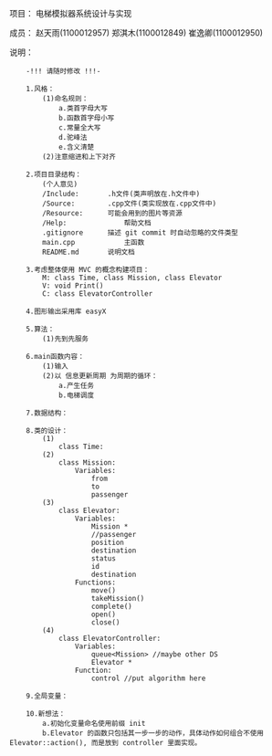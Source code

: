 ﻿项目：
	电梯模拟器系统设计与实现

成员：
	赵天雨(1100012957)
	郑淇木(1100012849) 
	崔逸卿(1100012950)

说明：

		-!!! 请随时修改 !!!-

		1.风格：
			(1)命名规则：
				a.类首字母大写
				b.函数首字母小写
				c.常量全大写
				d.驼峰法
				e.含义清楚
			(2)注意缩进和上下对齐

		2.项目目录结构：
			(个人意见)
			/Include: 		.h文件(类声明放在.h文件中)
			/Source:  		.cpp文件(类实现放在.cpp文件中)
			/Resource:		可能会用到的图片等资源
			/Help:				帮助文档
			.gitignore 		描述 git commit 时自动忽略的文件类型
			main.cpp 			主函数
			README.md 		说明文档

		3.考虑整体使用 MVC 的概念构建项目：
			M: class Time, class Mission, class Elevator
			V: void Print()
			C: class ElevatorController

		4.图形输出采用库 easyX

		5.算法：
			(1)先到先服务

		6.main函数内容：
			(1)输入
			(2)以 信息更新周期 为周期的循环：
				a.产生任务
				b.电梯调度

		7.数据结构：

		8.类的设计：
			(1)
				class Time:
			(2)
				class Mission:
					Variables:
						from
						to
						passenger
			(3)
				class Elevator:
					Variables:
						Mission *
						//passenger
						position
						destination
						status
						id
						destination
					Functions:
						move()
						takeMission()
						complete()
						open()
						close()
			(4)
				class ElevatorController:
					Variables:
						queue<Mission> //maybe other DS
						Elevator *
					Function:
						control //put algorithm here

		9.全局变量：

		10.新想法：
			a.初始化变量命名使用前缀 init
			b.Elevator 的函数只包括其一步一步的动作，具体动作如何组合不使用 Elevator::action(), 而是放到 controller 里面实现。
		
